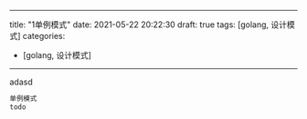 
---
title: "1单例模式"
date: 2021-05-22 20:22:30
draft: true
tags: [golang, 设计模式]
categories:
- [golang, 设计模式]
---

adasd

```go
单例模式
todo
 

```
